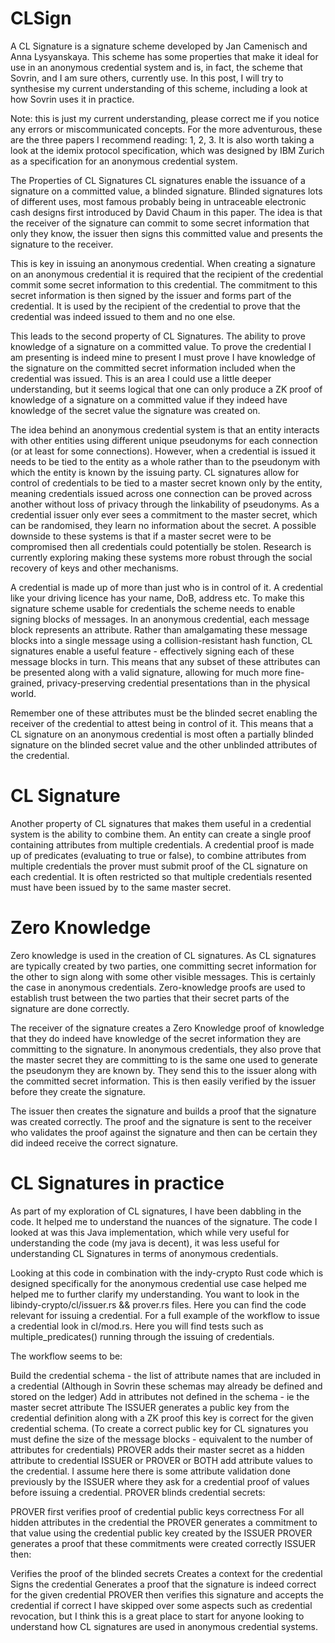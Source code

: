 # CLSign

A CL Signature is a signature scheme developed by Jan Camenisch and Anna Lysyanskaya. This scheme has some properties that make it ideal for use in an anonymous credential system and is, in fact, the scheme that Sovrin, and I am sure others, currently use. In this post, I will try to synthesise my current understanding of this scheme, including a look at how Sovrin uses it in practice.

Note: this is just my current understanding, please correct me if you notice any errors or miscommunicated concepts. For the more adventurous, these are the three papers I recommend reading: 1, 2, 3. It is also worth taking a look at the idemix protocol specification, which was designed by IBM Zurich as a specification for an anonymous credential system.

The Properties of CL Signatures
CL signatures enable the issuance of a signature on a committed value, a blinded signature. Blinded signatures lots of different uses, most famous probably being in untraceable electronic cash designs first introduced by David Chaum in this paper. The idea is that the receiver of the signature can commit to some secret information that only they know, the issuer then signs this committed value and presents the signature to the receiver.

This is key in issuing an anonymous credential. When creating a signature on an anonymous credential it is required that the recipient of the credential commit some secret information to this credential. The commitment to this secret information is then signed by the issuer and forms part of the credential. It is used by the recipient of the credential to prove that the credential was indeed issued to them and no one else.

This leads to the second property of CL Signatures. The ability to prove knowledge of a signature on a committed value. To prove the credential I am presenting is indeed mine to present I must prove I have knowledge of the signature on the committed secret information included when the credential was issued. This is an area I could use a little deeper understanding, but it seems logical that one can only produce a ZK proof of knowledge of a signature on a committed value if they indeed have knowledge of the secret value the signature was created on.

The idea behind an anonymous credential system is that an entity interacts with other entities using different unique pseudonyms for each connection (or at least for some connections). However, when a credential is issued it needs to be tied to the entity as a whole rather than to the pseudonym with which the entity is known by the issuing party. CL signatures allow for control of credentials to be tied to a master secret known only by the entity, meaning credentials issued across one connection can be proved across another without loss of privacy through the linkability of pseudonyms. As a credential issuer only ever sees a commitment to the master secret, which can be randomised, they learn no information about the secret. A possible downside to these systems is that if a master secret were to be compromised then all credentials could potentially be stolen. Research is currently exploring making these systems more robust through the social recovery of keys and other mechanisms.

A credential is made up of more than just who is in control of it. A credential like your driving licence has your name, DoB, address etc. To make this signature scheme usable for credentials the scheme needs to enable signing blocks of messages. In an anonymous credential, each message block represents an attribute. Rather than amalgamating these message blocks into a single message using a collision-resistant hash function, CL signatures enable a useful feature - effectively signing each of these message blocks in turn. This means that any subset of these attributes can be presented along with a valid signature, allowing for much more fine-grained, privacy-preserving credential presentations than in the physical world.

Remember one of these attributes must be the blinded secret enabling the receiver of the credential to attest being in control of it. This means that a CL signature on an anonymous credential is most often a partially blinded signature on the blinded secret value and the other unblinded attributes of the credential.

# CL Signature

Another property of CL signatures that makes them useful in a credential system is the ability to combine them. An entity can create a single proof containing attributes from multiple credentials. A credential proof is made up of predicates (evaluating to true or false), to combine attributes from multiple credentials the prover must submit proof of the CL signature on each credential. It is often restricted so that multiple credentials resented must have been issued by to the same master secret.

# Zero Knowledge
Zero knowledge is used in the creation of CL signatures. As CL signatures are typically created by two parties, one committing secret information for the other to sign along with some other visible messages. This is certainly the case in anonymous credentials. Zero-knowledge proofs are used to establish trust between the two parties that their secret parts of the signature are done correctly.

The receiver of the signature creates a Zero Knowledge proof of knowledge that they do indeed have knowledge of the secret information they are committing to the signature. In anonymous credentials, they also prove that the master secret they are committing to is the same one used to generate the pseudonym they are known by. They send this to the issuer along with the committed secret information. This is then easily verified by the issuer before they create the signature.

The issuer then creates the signature and builds a proof that the signature was created correctly. The proof and the signature is sent to the receiver who validates the proof against the signature and then can be certain they did indeed receive the correct signature.

# CL Signatures in practice
As part of my exploration of CL signatures, I have been dabbling in the code. It helped me to understand the nuances of the signature. The code I looked at was this Java implementation, which while very useful for understanding the code (my java is decent), it was less useful for understanding CL Signatures in terms of anonymous credentials.

Looking at this code in combination with the indy-crypto Rust code which is designed specifically for the anonymous credential use case helped me helped me to further clarify my understanding. You want to look in the libindy-crypto/cl/issuer.rs && prover.rs files. Here you can find the code relevant for issuing a credential. For a full example of the workflow to issue a credential look in cl/mod.rs. Here you will find tests such as multiple_predicates() running through the issuing of credentials.

The workflow seems to be:

Build the credential schema - the list of attribute names that are included in a credential (Although in Sovrin these schemas may already be defined and stored on the ledger)
Add in attributes not defined in the schema - ie the master secret attribute
The ISSUER generates a public key from the credential definition along with a ZK proof this key is correct for the given credential schema. (To create a correct public key for CL signatures you must define the size of the message blocks - equivalent to the number of attributes for credentials)
PROVER adds their master secret as a hidden attribute to credential
ISSUER or PROVER or BOTH add attribute values to the credential. I assume here there is some attribute validation done previously by the ISSUER where they ask for a credential proof of values before issuing a credential.
PROVER blinds credential secrets:

PROVER first verifies proof of credential public keys correctness
For all hidden attributes in the credential the PROVER generates a commitment to that value using the credential public key created by the ISSUER
PROVER generates a proof that these commitments were created correctly
ISSUER then:

Verifies the proof of the blinded secrets
Creates a context for the credential
Signs the credential
Generates a proof that the signature is indeed correct for the given credential
PROVER then verifies this signature and accepts the credential if correct
I have skipped over some aspects such as credential revocation, but I think this is a great place to start for anyone looking to understand how CL signatures are used in anonymous credential systems.

